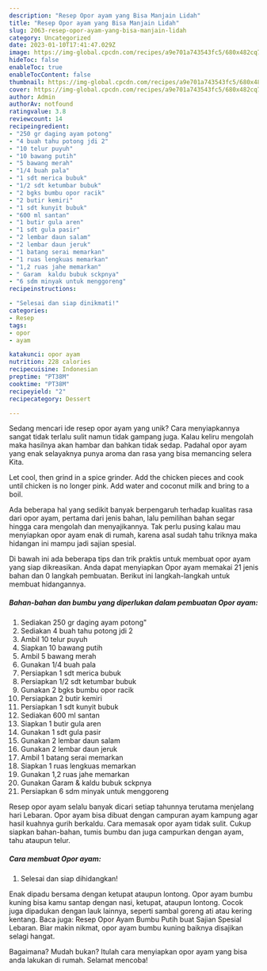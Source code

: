 ```yaml
---
description: "Resep Opor ayam yang Bisa Manjain Lidah"
title: "Resep Opor ayam yang Bisa Manjain Lidah"
slug: 2063-resep-opor-ayam-yang-bisa-manjain-lidah
category: Uncategorized
date: 2023-01-10T17:41:47.029Z
image: https://img-global.cpcdn.com/recipes/a9e701a743543fc5/680x482cq70/opor-ayam-foto-resep-utama.jpg
hideToc: false
enableToc: true
enableTocContent: false
thumbnail: https://img-global.cpcdn.com/recipes/a9e701a743543fc5/680x482cq70/opor-ayam-foto-resep-utama.jpg
cover: https://img-global.cpcdn.com/recipes/a9e701a743543fc5/680x482cq70/opor-ayam-foto-resep-utama.jpg
author: Admin
authorAv: notfound
ratingvalue: 3.8
reviewcount: 14
recipeingredient:
- "250 gr daging ayam potong"
- "4 buah tahu potong jdi 2"
- "10 telur puyuh"
- "10 bawang putih"
- "5 bawang merah"
- "1/4 buah pala"
- "1 sdt merica bubuk"
- "1/2 sdt ketumbar bubuk"
- "2 bgks bumbu opor racik"
- "2 butir kemiri"
- "1 sdt kunyit bubuk"
- "600 ml santan"
- "1 butir gula aren"
- "1 sdt gula pasir"
- "2 lembar daun salam"
- "2 lembar daun jeruk"
- "1 batang serai memarkan"
- "1 ruas lengkuas memarkan"
- "1,2 ruas jahe memarkan"
- " Garam  kaldu bubuk sckpnya"
- "6 sdm minyak untuk menggoreng"
recipeinstructions:

- "Selesai dan siap dinikmati!"
categories:
- Resep
tags:
- opor
- ayam

katakunci: opor ayam 
nutrition: 228 calories
recipecuisine: Indonesian
preptime: "PT38M"
cooktime: "PT38M"
recipeyield: "2"
recipecategory: Dessert

---
```





Sedang mencari ide resep opor ayam yang unik? Cara menyiapkannya sangat tidak terlalu sulit namun tidak gampang juga. Kalau keliru mengolah maka hasilnya akan hambar dan bahkan tidak sedap. Padahal opor ayam yang enak selayaknya punya aroma dan rasa yang bisa memancing selera Kita.





Let cool, then grind in a spice grinder. Add the chicken pieces and cook until chicken is no longer pink. Add water and coconut milk and bring to a boil.

Ada beberapa hal yang sedikit banyak berpengaruh terhadap kualitas rasa dari opor ayam, pertama dari jenis bahan, lalu pemilihan bahan segar hingga cara mengolah dan menyajikannya. Tak perlu pusing kalau mau menyiapkan opor ayam enak di rumah, karena asal sudah tahu triknya maka hidangan ini mampu jadi sajian spesial.






Di bawah ini ada beberapa tips dan trik praktis untuk membuat opor ayam yang siap dikreasikan. Anda dapat menyiapkan Opor ayam memakai 21 jenis bahan dan 0 langkah pembuatan. Berikut ini langkah-langkah untuk membuat hidangannya.

<!--inarticleads1-->

##### Bahan-bahan dan bumbu yang diperlukan dalam pembuatan Opor ayam:

1. Sediakan 250 gr daging ayam potong&#34;
1. Sediakan 4 buah tahu potong jdi 2
1. Ambil 10 telur puyuh
1. Siapkan 10 bawang putih
1. Ambil 5 bawang merah
1. Gunakan 1/4 buah pala
1. Persiapkan 1 sdt merica bubuk
1. Persiapkan 1/2 sdt ketumbar bubuk
1. Gunakan 2 bgks bumbu opor racik
1. Persiapkan 2 butir kemiri
1. Persiapkan 1 sdt kunyit bubuk
1. Sediakan 600 ml santan
1. Siapkan 1 butir gula aren
1. Gunakan 1 sdt gula pasir
1. Gunakan 2 lembar daun salam
1. Gunakan 2 lembar daun jeruk
1. Ambil 1 batang serai memarkan
1. Siapkan 1 ruas lengkuas memarkan
1. Gunakan 1,2 ruas jahe memarkan
1. Gunakan  Garam &amp; kaldu bubuk sckpnya
1. Persiapkan 6 sdm minyak untuk menggoreng


Resep opor ayam selalu banyak dicari setiap tahunnya terutama menjelang hari Lebaran. Opor ayam bisa dibuat dengan campuran ayam kampung agar hasil kuahnya gurih berkaldu. Cara memasak opor ayam tidak sulit. Cukup siapkan bahan-bahan, tumis bumbu dan juga campurkan dengan ayam, tahu ataupun telur. 

<!--inarticleads2-->

##### Cara membuat Opor ayam:


1. Selesai dan siap dihidangkan!

Enak dipadu bersama dengan ketupat ataupun lontong. Opor ayam bumbu kuning bisa kamu santap dengan nasi, ketupat, ataupun lontong. Cocok juga dipadukan dengan lauk lainnya, seperti sambal goreng ati atau kering kentang. Baca juga: Resep Opor Ayam Bumbu Putih buat Sajian Spesial Lebaran. Biar makin nikmat, opor ayam bumbu kuning baiknya disajikan selagi hangat. 

Bagaimana? Mudah bukan? Itulah cara menyiapkan opor ayam yang bisa anda lakukan di rumah. Selamat mencoba!
